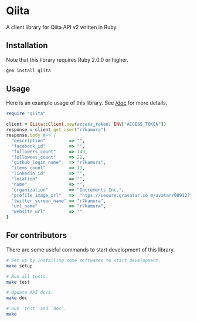 # Qiita
A client library for Qiita API v2 written in Ruby.

## Installation
Note that this library requires Ruby 2.0.0 or higher.

```sh
gem install qiita
```

## Usage
Here is an example usage of this library. See [/doc](/doc) for more details.

```rb
require "qiita"

client = Qiita::Client.new(access_token: ENV["ACCESS_TOKEN"])
response = client.get_user("r7kamura")
response.body #=> {
  "description"         => "",
  "facebook_id"         => "",
  "followers_count"     => 149,
  "followees_count"     => 22,
  "github_login_name"   => "r7kamura",
  "items_count"         => 13,
  "linkedin_id"         => "",
  "location"            => "",
  "name"                => "",
  "organization"        => "Increments Inc.",
  "profile_image_url"   =>  "htps://secure.gravatar.co m/avatar/089127ffb92a19d3d37815673cca06dc?d=https://a248.e.akamai.net/assets.github.com%2Fimages%2Fgravatars%2Fgravatar-140.png",
  "twitter_screen_name" => "r7kamura",
  "url_name"            => "r7kamura",
  "website_url"         => ""
}
```

## For contributors
There are some useful commands to start development of this library.

```sh
# Set up by installing some softwares to start development.
make setup

# Run all tests.
make test

# Update API docs.
make doc

# Run `test` and `doc`.
make
```
